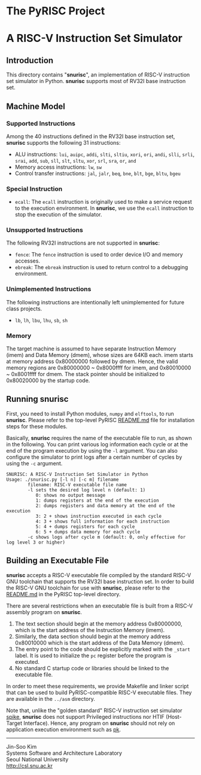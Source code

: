 # The PyRISC Project
# A RISC-V Instruction Set Simulator

## Introduction

This directory contains "__snurisc__", an implementation of RISC-V instruction set simulator in Python. __snurisc__ supports most of RV32I base instruction set.

## Machine Model

### Supported Instructions

Among the 40 instructions defined in the RV32I base instruction set, __snurisc__ supports the following 31 instructions:

* ALU instructions: `lui`, `auipc`, `addi`, `slti`, `sltiu`, `xori`, `ori`, `andi`, `slli`, `srli`, `srai`, `add`, `sub`, `sll`, `slt`, `sltu`, `xor`, `srl`, `sra`, `or`, `and`
* Memory access instructions: `lw`, `sw`
* Control transfer instructions: `jal`, `jalr`, `beq`, `bne`, `blt`, `bge`, `bltu`, `bgeu`

### Special Instruction

* `ecall`: The `ecall` instruction is originally used to make a service request to the execution environment. In __snurisc__, we use the `ecall` instruction to stop the execution of the simulator.

### Unsupported Instructions

The following RV32I instructions are not supported in __snurisc__:

* `fence`: The `fence` instruction is used to order device I/O and memory accesses.
* `ebreak`: The `ebreak` instruction is used to return control to a debugging environment.

### Unimplemented Instructions

The following instructions are intentionally left unimplemented for future class projects.

* `lb`, `lh`, `lbu`, `lhu`, `sb`, `sh`

### Memory

The target machine is assumed to have separate Instruction Memory (imem) and Data Memory (dmem), whose sizes are 64KB each. imem starts at memory address 0x80000000 followed by dmem. Hence, the valid memory regions are 0x80000000 ~ 0x8000ffff for imem, and 0x80010000 ~ 0x8001ffff for dmem. The stack pointer should be initialized to 0x80020000 by the startup code.

## Running __snurisc__

First, you need to install Python modules, `numpy` and `elftools`, to run __snurisc__. Please refer to the top-level PyRISC [README.md](https://github.com/snu-csl/pyrisc/blob/master/README.md) file for installation steps for these modules.

Basically, __snurisc__ requires the name of the executable file to run, as shown in the following. You can print various log information each cycle or at the end of the program execution by using the `-l` argument. You can also configure the simulator to print logs after a certain number of cycles by using the `-c` argument.

```
SNURISC: A RISC-V Instruction Set Simulator in Python
Usage: ./snurisc.py [-l n] [-c m] filename
        filename: RISC-V executable file name
        -l sets the desired log level n (default: 1)
           0: shows no output message
           1: dumps registers at the end of the execution
           2: dumps registers and data memory at the end of the execution
           3: 2 + shows instruction executed in each cycle
           4: 3 + shows full information for each instruction
           5: 4 + dumps registers for each cycle
           6: 5 + dumps data memory for each cycle
        -c shows logs after cycle m (default: 0, only effective for log level 3 or higher)
```

## Building an Executable File

__snurisc__ accepts a RISC-V executable file compiled by the standard RISC-V GNU toolchain that supports the RV32I base instruction set. In order to build the RISC-V GNU toolchain for use with __snurisc__, please refer to the [README.md](https://github.com/snu-csl/pyrisc/blob/master/README.md) in the PyRISC top-level directory.

There are several restrictions when an executable file is built from a RISC-V assembly program on __snurisc__.
1. The text section should begin at the memory address 0x80000000, which is the start address of the Instruction Memory (imem).
2. Similarly, the data section should begin at the memory address 0x80010000 which is the start address of the Data Memory (dmem).
3. The entry point to the code should be explicitly marked with the `_start` label. It is used to initialize the `pc` register before the program is executed.
4. No standard C startup code or libraries should be linked to the executable file.

In order to meet these requirements, we provide Makefile and linker script that can be used to build PyRISC-compatible RISC-V executable files. They are available in the ``../asm`` directory.

Note that, unlike the "golden standard" RISC-V instruction set simulator [spike](https://github.com/riscv/riscv-isa-sim), __snurisc__ does not support Privileged instructions nor HTIF (Host-Target Interface). Hence, any program on __snurisc__ should not rely on application execution environment such as [pk](https://github.com/riscv/riscv-pk).


---
Jin-Soo Kim<br>
Systems Software and Architecture Laboratory<br>
Seoul National University<br>
http://csl.snu.ac.kr
